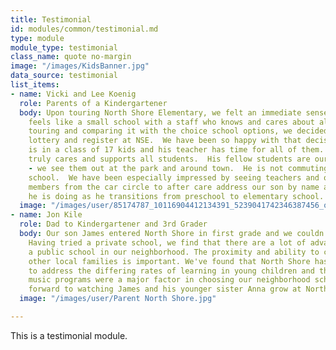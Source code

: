 ```yaml
---
title: Testimonial
id: modules/common/testimonial.md
type: module
module_type: testimonial
class_name: quote no-margin
image: "/images/KidsBanner.jpg"
data_source: testimonial
list_items:
- name: Vicki and Lee Koenig
  role: Parents of a Kindergartener
  body: Upon touring North Shore Elementary, we felt an immediate sense of community.  This
    feels like a small school with a staff who knows and cares about all of the kids.  After
    touring and comparing it with the choice school options, we decided to skip the
    lottery and register at NSE.  We have been so happy with that decision.  Our son
    is in a class of 17 kids and his teacher has time for all of them.  The faculty
    truly cares and supports all students.  His fellow students are our neighbors
    - we see them out at the park and around town.  He is not commuting to a distant
    school.  We have been especially impressed by seeing teachers and other staff
    members from the car circle to after care address our son by name and ask how
    he is doing as he transitions from preschool to elementary school.
  image: "/images/user/85174787_10116904412134391_5239041742346387456_o.jpg"
- name: Jon Kile
  role: Dad to Kindergartener and 3rd Grader
  body: Our son James entered North Shore in first grade and we couldn't be more excited.
    Having tried a private school, we find that there are a lot of advantages to attending
    a public school in our neighborhood. The proximity and ability to connect with
    other local families is important. We've found that North Shore has more resources
    to address the differing rates of learning in young children and the gifted and
    music programs were a major factor in choosing our neighborhood school. We look
    forward to watching James and his younger sister Anna grow at North Shore.
  image: "/images/user/Parent North Shore.jpg"

---
```

This is a testimonial module.